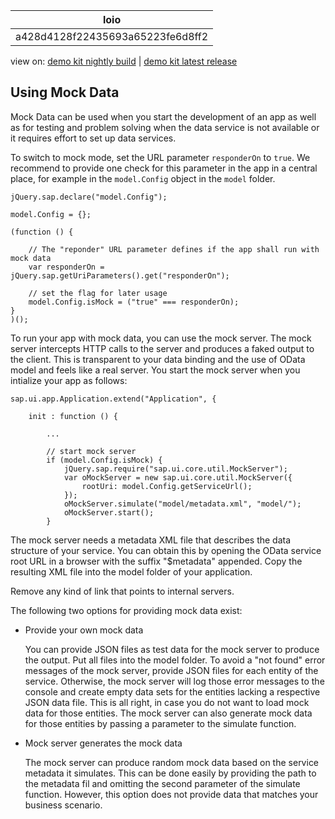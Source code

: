 <!-- loioa428d4128f22435693a65223fe6d8ff2 -->

| loio |
| -----|
| a428d4128f22435693a65223fe6d8ff2 |

<div id="loio">

view on: [demo kit nightly build](https://openui5nightly.hana.ondemand.com/#/topic/a428d4128f22435693a65223fe6d8ff2) | [demo kit latest release](https://openui5.hana.ondemand.com/#/topic/a428d4128f22435693a65223fe6d8ff2)</div>

## Using Mock Data

Mock Data can be used when you start the development of an app as well as for testing and problem solving when the data service is not available or it requires effort to set up data services.

To switch to mock mode, set the URL parameter `responderOn` to `true`. We recommend to provide one check for this parameter in the app in a central place, for example in the `model.Config` object in the `model` folder.

```
jQuery.sap.declare("model.Config");

model.Config = {};

(function () {
    
    // The "reponder" URL parameter defines if the app shall run with mock data
    var responderOn = jQuery.sap.getUriParameters().get("responderOn");
    
    // set the flag for later usage
    model.Config.isMock = ("true" === responderOn);
}
)();

```

To run your app with mock data, you can use the mock server. The mock server intercepts HTTP calls to the server and produces a faked output to the client. This is transparent to your data binding and the use of OData model and feels like a real server. You start the mock server when you intialize your app as follows:

```
sap.ui.app.Application.extend("Application", {
    
    init : function () {
        
        ...
        
        // start mock server
        if (model.Config.isMock) {
            jQuery.sap.require("sap.ui.core.util.MockServer");
            var oMockServer = new sap.ui.core.util.MockServer({
                rootUri: model.Config.getServiceUrl();
            });
            oMockServer.simulate("model/metadata.xml", "model/");
            oMockServer.start();
        }

```

The mock server needs a metadata XML file that describes the data structure of your service. You can obtain this by opening the OData service root URL in a browser with the suffix "$metadata" appended. Copy the resulting XML file into the model folder of your application.

Remove any kind of link that points to internal servers.

The following two options for providing mock data exist:

-   Provide your own mock data

    You can provide JSON files as test data for the mock server to produce the output. Put all files into the model folder. To avoid a "not found" error messages of the mock server, provide JSON files for each entity of the service. Otherwise, the mock server will log those error messages to the console and create empty data sets for the entities lacking a respective JSON data file. This is all right, in case you do not want to load mock data for those entities. The mock server can also generate mock data for those entities by passing a parameter to the simulate function.

-   Mock server generates the mock data

    The mock server can produce random mock data based on the service metadata it simulates. This can be done easily by providing the path to the metadata fil and omitting the second parameter of the simulate function. However, this option does not provide data that matches your business scenario.


